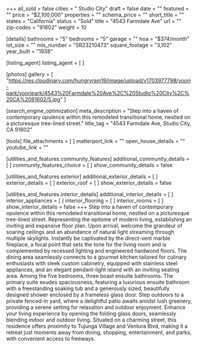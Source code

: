 +++
all_sold = false
cities = " Studio City"
draft = false
date = ""
featured = ""
price = "$2,100,000"
properties = ""
schema_price = ""
short_title = ""
states = "California"
status = "Sold"
title = "4543 Farmdale Ave"
url = ""
zip-codes = "91602"
weight = 10

[details]
bathrooms = "5"
bedrooms = "5"
garage = ""
hoa = "$374/month"
lot_size = ""
mls_number = "SR23210473"
square_footage = "3,102"
year_built = "1938"

[listing_agent]
listing_agent = [ ]

[photos]
gallery = [
  "https://res.cloudinary.com/hungryram19/image/upload/v1703977798/yoori-park/yooripark/4543%20Farmdale%20Ave%2C%20Studio%20City%2C%20CA%2091602/5.jpg"
]

[search_engine_optimization]
meta_description = "Step into a haven of contemporary opulence within this remodeled transitional home, nestled on a picturesque tree-lined street."
title_tag = "4543 Farmdale Ave, Studio City, CA 91602"

[tools]
file_attachments = [ ]
matterport_link = ""
open_house_details = ""
youtube_link = ""

[utilities_and_features.community_features]
additional_community_details = [ ]
community_features_choice = [ ]
show_community_details = false

[utilities_and_features.exterior]
additional_exterior_details = [ ]
exterior_details = [ ]
exterior_roof = [ ]
show_exterior_details = false

[utilities_and_features.interior_details]
additional_interior_details = [ ]
interior_appliances = [ ]
interior_flooring = [ ]
interior_rooms = [ ]
show_interior_details = false
+++
Step into a haven of contemporary opulence within this remodeled transitional home, nestled on a picturesque tree-lined street. Representing the epitome of modern living, establishing an inviting and expansive floor plan. Upon arrival, welcome the grandeur of soaring ceilings and an abundance of natural light streaming through multiple skylights. Instantly be captivated by the direct-vent marble fireplace, a focal point that sets the tone for the living room and is complemented by recessed lighting and engineered hardwood floors. The dining area seamlessly connects to a gourmet kitchen tailored for culinary enthusiasts with sleek custom cabinetry, equipped with stainless steel appliances, and an elegant pendant-light island with an inviting seating area. Among the five bedrooms, three boast ensuite bathrooms. The primary suite exudes spaciousness, featuring a luxurious ensuite bathroom with a freestanding soaking tub and a generously sized, beautifully designed shower enclosed by a frameless glass door. Step outdoors to a private fenced-in yard, where a delightful patio awaits amidst lush greenery, providing a serene setting for relaxation and outdoor enjoyment. Enhance your living experience by opening the folding glass doors, seamlessly blending indoor and outdoor living. Situated on a charming street, this residence offers proximity to Tujunga Village and Ventura Blvd, making it a retreat just moments away from dining, shopping, entertainment, and parks, with convenient access to freeways.